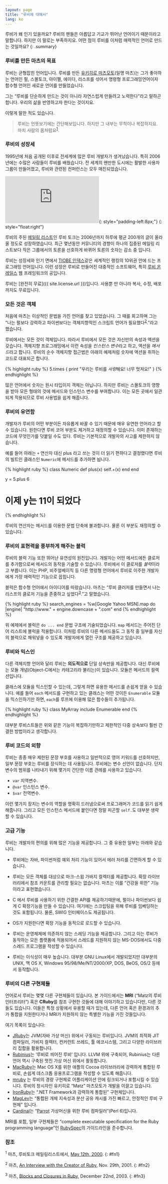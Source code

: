 ```yaml
---
layout: page
title: "루비에 대해서"
lang: ko
---
```


루비가 왜 인기 있을까요? 루비의 팬들은 아릅답고 기교가 뛰어난 언어이기 때문이라고 말합니다. 하지만 이 말로는 부족하지요. 어떤
점이 루비를 이처럼 매력적인 언어로 만드는 것일까요?
{: .summary}

### 루비를 만든 마츠의 목표

루비는 균형잡힌 언어입니다. 루비를 만든 [유키히로 마츠모토][matz](일명 마츠)는 그가 좋아하는 언어인 펄, 스몰토크, 아이펠,
에이다, 리스프를 섞어서 명령형 프로그래밍언어이자 함수형 언어인 새로운 언어를 만들었습니다.

그는 “루비를 단순하게 만드는 것이 아니라 자연스럽게 만들려고 노력한다”라고 말하곤 합니다. 우리의 삶을 반영하고자 한다는
것이지요.

이렇게 말한 적도 있습니다.

> 루비는 언뜻보기에는 간단해보입니다. 하지만 그 내부는 무척이나 복잡하지요. 마치 사람의 몸처럼요<sup>[1](#fn1)</sup>.

### 루비의 성장세

1995년에 처음 공개된 이후로 전세계에 많은 루비 개발자가 생겨났습니다. 특히 2006년에는 수많은 사람들이 루비를 배웠습니다.
전 세계의 왠만한 도시에는 활발한 사용자 그룹이 만들어졌고, 루비와 관련된 컨퍼런스는 모두 매진되었습니다.

![Graph courtesy of
Gmane.](http://gmane.org/plot-rate.php?group=gmane.comp.lang.ruby.general&amp;width=320&amp;height=160&amp;title=Ruby-Talk+Activity
"Graph courtesy of Gmane."){: style="padding-left:8px;"}
{: style="float:right"}

루비의 주된 [메일링 리스트](/ko/community/mailing-lists/)인 루비 토크는 2006년까지 하루에 평균 200개의 글이 올라올 정도로
성장하였습니다. 최근 몇년동안 커뮤니티의 경향이 하나의 집중된 메일링 리스트보다 작은 그룹에서의 토론을 선호하게 바뀌어
토론의 숫자는 감소 중 입니다.

루비는 성장세와 인기 면에서 [TIOBE 인덱스][tiobe]같은 세계적인 랭킹의 10위권 안에 드는 프로그래밍 언어입니다.
이런 성장은 루비로 만들어진 대중적인 소프트웨어, 특히 [루비 온 레일스][ror] 웹 프레임워크의 공입니다.

루비는 [완전히 무료]({{ site.license.url }})입니다. 사용뿐 만 아니라 복사, 수정, 배포까지도 무료입니다.

### 모든 것은 객체

처음에 마츠는 이상적인 문법을 가진 언어를 찾고 있었습니다. 그 때를 회고하며 그는 “나는 펄보다 강력하고 파이썬보다는 객체지향적인
스크립트 언어가 필요했다<sup>[2](#fn2)</sup>.”라고 했습니다.

루비에서는 모든 것이 객체입니다. 따라서 루비에서 모든 것은 자신만의 속성과 액션을 갖습니다. 객체지향 프로그래밍에서 이런 속성을
*인스턴스 변수*라고 하고, 액션을 *메서드*라고 합니다. 루비의 순수 객체지향 접근법은 아래의 예제처럼 숫자에 액션을 취하는
코드로 대표되곤 합니다.

{% highlight ruby %}
5.times { print "우리는 루비를 *사랑*해요! 너무 멋져요!" }
{% endhighlight %}

많은 언어에서 숫자는 원시 타입이지 객체는 아닙니다. 하지만 루비는 스몰토크의 영향을 받아 모든 형태의 것에 메서드와 인스턴스
변수를 부여합니다. 이는 모든 곳에서 일관되게 적용되므로 루비 사용법을 쉽게 해줍니다.

### 루비의 유연함

개발자가 루비의 어떤 부분이든 자유롭게 바꿀 수 있기 때문에 매우 유연한 언어라고 할 수 있습니다. 원한다면 루비 코어 부분도
제거하고 재정의할 수 있습니다. 이미 존재하는 코드에 무엇인가를 덧붙일 수도 있다. 루비는 기본적으로 개발자의 사고를 제한하지
않습니다.

예를 들어 아래는 `+` 연산자 대신 plus 라고 쓰는 것이 더 읽기 편하다고 결정했다면 루비의 빌트인 클래스인
`Numeric`에 메서드를 추가하면 뇝니다.

{% highlight ruby %}
class Numeric
  def plus(x)
    self.+(x)
  end
end

y = 5.plus 6
# 이제 y는 11이 되었다
{% endhighlight %}

루비의 연산자는 메서드를 이용한 문법 단축에 불과합니다. 물론 이 부분도 재정의할 수 있습니다.

### 루비의 표현력을 풍부하게 해주는 블럭

루비의 블럭 기능 또한 뛰어난 유연성의 원천입니다. 개발자는 어떤 메서드에든 클로저를 추가함으로써 메서드의 동작을 기술할 수
있습니다. 루비에서 이 클로저를 *블럭*이라고 부릅니다. 이는 PHP, 비주얼베이직 등 다른 명령형 언어에서 루비로 이주한
개발자에게 가장 매력적인 기능으로 꼽힙니다.

블럭은 함수형 언어에서 아이디어를 따왔습니다. 마츠는 “루비 클러저를 만들면서 나는 리스프의 클로저 기능을 존중하고
싶었다<sup>[3](#fn3)</sup>.”고 말했습니다.

{% highlight ruby %}
search_engines =
  %w[Google Yahoo MSN].map do |engine|
    "http://www." + engine.downcase + ".com"
  end
{% endhighlight %}

위 예제에서 블럭은 `do ... end` 문법 구조에 기술되었습니다. `map` 메서드는 주어진 단어 리스트에 블럭을 적용합니다.
이처럼 루비의 다른 메서드들도 그 동작 중 일부를 자신의 블럭으로 채워넣을 수 있도록 개발자에게 열린 구조를 제공하고 있습니다.

### 루비와 믹스인

다른 객체지향 언어와 달리 루비는 **의도적으로** 단일 상속만을 제공합니다. 대신 루비에는 모듈 개념(Object-C에서는
카테고리라 불리는)이 있습니다. 모듈은 메서드의 컬렉션입니다.

클래스에 모듈을 믹스인할 수 있는데, 그렇게 하면 유용한 메서드를 손쉽게 얻을 수 있습니다. 예를 들어 `each` 메서드를 구현하고
있는 클래스는 어떤 것이든 `Enumerable` 모듈을 믹스인하기만 하면, `each`를 루프에 이용해 많은 함수들이 추가됩니다.

{% highlight ruby %}
class MyArray
  include Enumerable
end
{% endhighlight %}

대부분 루비스트들은 위와 같은 기능이 복잡하기만하고 제한적인 다중 상속보다 훨씬 간결한 방법이라고 생각합니다.

### 루비 코드의 외향

루비는 종종 매우 제한된 문장 부호를 사용하고 일반적으로 영어 키워드를 선호하지만, 일부 문장 부호는 루비를 장식하는 데 사용됩니다.
루비에는 변수 선언이 없습니다. 단지 변수의 범위를 나타내기 위해 몇가지 간단한 이름 관례를 사용하고 있습니다.

* `var` 지역변수.
* `@var` 인스턴스 변수.
* `$var` 전역변수.

이런 몇가지 장치는 변수의 역할을 명확히 드러냄으로써 프로그래머가 코드를 읽기 쉽게 해줍니다. 그리고 모든 인스턴스 메서드에
붙인다면 정말 피곤할 `self.`도 대부분 생략할 수 있습니다.

### 고급 기능

루비는 개발자의 편의를 위해 많은 기능을 제공합니다. 그 중 유용한 일부는 아래와 같습니다.

* 루비에는 자바, 파이썬처럼 예외 처리 기능이 있어서 에러 처리를 간편하게 할 수 있습니다.

* 루비는 모든 객체를 대상으로 마크-스윕 가바지 컬렉터를 제공합니다. 확장 라이브러리에서 참조 카운트를 관리할 필요는 없습니다.
  마츠는 이를 “건강을 위한” 기능이라고 표현했습니다.

* C 에서 루비를 사용하기 위한 간결한 API를 제공하기때문에, 펄이나 파이썬보다 쉽게 C 확장기능을 만들 수 있습니다. 여기에는
  스크립팅을 위해 루비를 임베딩하는 것도 포함됩니다. 물론, SWIG 인터페이스도 제공됩니다.

* OS가 지원한다면 확장 기능을 동적으로 로드할 수 있습니다.

* 루비는 운영체제에 의존하지 않는 스레딩 기능을 제공합니다. 그리고 이는 루비가 동작하는 모든 플랫폼에 적용되어서 스레드를
  지원하지 않는 MS-DOS에서도 다중 스레드 프로그램을 작성할 수 있습니다.

* 루비는 이식성이 매우 높습니다. 대부분 GNU Linux에서 개발되었지만 대부분의 UNIX, 맥 OS X, Windows
  95/98/Me/NT/2000/XP, DOS, BeOS, OS/2 등에서 동작합니다.

### 루비의 다른 구현체들

언어로서 루비는 몇몇 다른 구현체들이 있습니다. 본 가이드에서는 **MRI** (“Matz의 루비 인터프리터”) 혹은 **CRuby**를 참조 구현한 것들에 대해 이야기하고 있습니다만,
다른 것들도 있습니다.
이들은 특정 상황에서 유용할 때가 있는데, 다른 언어 혹은 환경과의 추가 통합을 지원한다거나 MRI가 지원하지 않는 특별한 기능을 가진 것들입니다.

여기 목록이 있습니다:

* [JRuby][jruby]는 JVM(자바 가상 머신) 위에서 구동되는 루비입니다. JVM의 최적화 JIT 컴파일러, 가비지 컬렉터, 컨커런트 쓰레드, 툴 에코시스템,
  그리고 다양한 라이브러리 집합을 활용합니다.
* [Rubinius][rubinius]는 ‘루비로 씌어진 루비’ 입니다. LLVM 위에 구축되어,
  Rubinius는 다른 언어 역시 구축된 멋진 가상 머신 위에서 활동합니다.
* [MacRuby][macruby]는 Mac OS X를 위한 애플의 Cocoa 라이브러리에 강력하게 통합된 루비로, 손쉽게 데스크톱 응용프로그램을 작성할 수 있도록 해줍니다.
* [mruby][mruby] 는 루비의 경량 구현체로 어플리케이션 안에 링크되거나 포함시킬 수 있습니다.
  루비의 창시자인 유키히로 “Matz” 마츠모토가 개발을 이끌고 있습니다.
* [IronRuby][ironruby]는 “.NET Framework과 강력하게 통합된” 구현체입니다.
* [MagLev][maglev]는 “통합된 개체 지속성과 분산 공유 캐시를 가진 빠르고, 안정적인 루비 구현체” 입니다.
* [Cardinal][cardinal]는 “[Parrot][parrot] 가상머신을 위한 루비 컴파일러”(Perl 6)입니다.

MRI를 포함, 일부 구현체들은 “complete executable specification for the Ruby programming language”인 [RubySpec][rubyspec]의 가이드라인을 준수합니다.

### 참조

<sup>1</sup> 마츠, 루비토크 메일링리스트에서, [May 12th,
2000][blade].
{: #fn1}

<sup>2</sup> 마츠, [An Interview with the Creator of Ruby][linuxdevcenter], Nov.
29th, 2001.
{: #fn2}

<sup>3</sup> 마츠, [Blocks and Closures in Ruby][artima], December 22nd,
2003.
{: #fn3}



[matz]: http://www.rubyist.net/~matz/
[blade]: http://blade.nagaokaut.ac.jp/cgi-bin/scat.rb/ruby/ruby-talk/2773
[ror]: http://rubyonrails.org/
[linuxdevcenter]: http://www.linuxdevcenter.com/pub/a/linux/2001/11/29/ruby.html
[artima]: http://www.artima.com/intv/closures2.html
[tiobe]: http://www.tiobe.com/index.php/content/paperinfo/tpci/index.html
[jruby]: http://jruby.org
[rubinius]: http://rubini.us
[macruby]: http://www.macruby.org
[mruby]: https://github.com/mruby/mruby
[ironruby]: http://www.ironruby.net
[maglev]: http://ruby.gemstone.com
[cardinal]: https://github.com/parrot/cardinal
[parrot]: http://parrot.org
[rubyspec]: http://rubyspec.org
